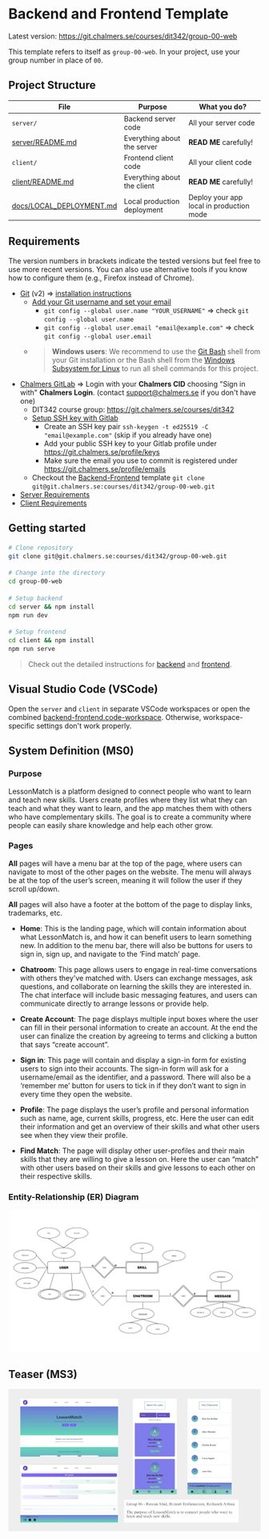 # Backend and Frontend Template

Latest version: https://git.chalmers.se/courses/dit342/group-00-web

This template refers to itself as `group-00-web`. In your project, use your group number in place of `00`.

## Project Structure

| File        | Purpose           | What you do?  |
| ------------- | ------------- | ----- |
| `server/` | Backend server code | All your server code |
| [server/README.md](server/README.md) | Everything about the server | **READ ME** carefully! |
| `client/` | Frontend client code | All your client code |
| [client/README.md](client/README.md) | Everything about the client | **READ ME** carefully! |
| [docs/LOCAL_DEPLOYMENT.md](docs/LOCAL_DEPLOYMENT.md) | Local production deployment | Deploy your app local in production mode |

## Requirements

The version numbers in brackets indicate the tested versions but feel free to use more recent versions.
You can also use alternative tools if you know how to configure them (e.g., Firefox instead of Chrome).

* [Git](https://git-scm.com/) (v2) => [installation instructions](https://www.atlassian.com/git/tutorials/install-git)
  * [Add your Git username and set your email](https://docs.gitlab.com/ce/gitlab-basics/start-using-git.html#add-your-git-username-and-set-your-email)
    * `git config --global user.name "YOUR_USERNAME"` => check `git config --global user.name`
    * `git config --global user.email "email@example.com"` => check `git config --global user.email`
  * > **Windows users**: We recommend to use the [Git Bash](https://www.atlassian.com/git/tutorials/git-bash) shell from your Git installation or the Bash shell from the [Windows Subsystem for Linux](https://docs.microsoft.com/en-us/windows/wsl/install-win10) to run all shell commands for this project.
* [Chalmers GitLab](https://git.chalmers.se/) => Login with your **Chalmers CID** choosing "Sign in with" **Chalmers Login**. (contact [support@chalmers.se](mailto:support@chalmers.se) if you don't have one)
  * DIT342 course group: https://git.chalmers.se/courses/dit342
  * [Setup SSH key with Gitlab](https://docs.gitlab.com/ee/ssh/)
    * Create an SSH key pair `ssh-keygen -t ed25519 -C "email@example.com"` (skip if you already have one)
    * Add your public SSH key to your Gitlab profile under https://git.chalmers.se/profile/keys
    * Make sure the email you use to commit is registered under https://git.chalmers.se/profile/emails
  * Checkout the [Backend-Frontend](https://git.chalmers.se/courses/dit342/group-00-web) template `git clone git@git.chalmers.se:courses/dit342/group-00-web.git`
* [Server Requirements](./server/README.md#Requirements)
* [Client Requirements](./client/README.md#Requirements)

## Getting started

```bash
# Clone repository
git clone git@git.chalmers.se:courses/dit342/group-00-web.git

# Change into the directory
cd group-00-web

# Setup backend
cd server && npm install
npm run dev

# Setup frontend
cd client && npm install
npm run serve
```

> Check out the detailed instructions for [backend](./server/README.md) and [frontend](./client/README.md).

## Visual Studio Code (VSCode)

Open the `server` and `client` in separate VSCode workspaces or open the combined [backend-frontend.code-workspace](./backend-frontend.code-workspace). Otherwise, workspace-specific settings don't work properly.

## System Definition (MS0)

### Purpose

LessonMatch is a platform designed to connect people who want to learn and teach new skills. Users create profiles where they list what they can teach and what they want to learn, and the app matches them with others who have complementary skills. The goal is to create a community where people can easily share knowledge and help each other grow.

### Pages

**All** pages will have a menu bar at the top of the page, where users can navigate to most of the other pages on the website. The menu will always be at the top of the user’s screen, meaning it will follow the user if they scroll up/down.

**All** pages will also have a footer at the bottom of the page to display links, trademarks, etc.

* **Home**: This is the landing page, which will contain information about what LessonMatch is, and how it can benefit users to learn something new. In addition to the menu bar, there will also be buttons for users to sign in, sign up, and navigate to the ‘Find match’ page.


* **Chatroom**: This page allows users to engage in real-time conversations with others they've matched with. Users can exchange messages, ask questions, and collaborate on learning the skills they are interested in. The chat interface will include basic messaging features, and users can communicate directly to arrange lessons or provide help.


* **Create Account**: The page displays multiple input boxes where the user can fill in their personal information to create an account. At the end the user can finalize the creation by agreeing to terms and clicking a button that says “create account”. 


* **Sign in**: This page will contain and display a sign-in form for existing users to sign into their accounts. The sign-in form will ask for a username/email as the identifier, and a password. There will also be a ‘remember me’ button for users to tick in if they don’t want to sign in every time they open the website.


* **Profile**: The page displays the user’s profile and personal information such as name, age, current skills, progress, etc. Here the user can edit their information and get an overview of their skills and what other users see when they view their profile. 


* **Find Match**: The page will display other user-profiles and their main skills that they are willing to give a lesson on. Here the user can “match” with other users based on their skills and give lessons to each other on their respective skills.

### Entity-Relationship (ER) Diagram

![ER Diagram](./images/er_diagram.png)

## Teaser (MS3)

![Teaser](./images/teaser.png)
